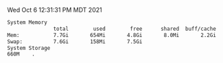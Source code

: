 Wed Oct  6 12:31:31 PM MDT 2021
```bash
System Memory
               total        used        free      shared  buff/cache   available
Mem:           7.7Gi       654Mi       4.8Gi       8.0Mi       2.2Gi       6.7Gi
Swap:          7.6Gi       158Mi       7.5Gi
System Storage
660M	.
```
```bash
